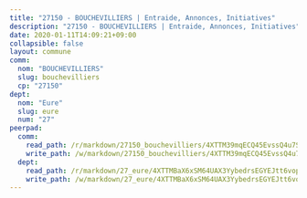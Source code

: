```yaml
---
title: "27150 - BOUCHEVILLIERS | Entraide, Annonces, Initiatives"
description: "27150 - BOUCHEVILLIERS | Entraide, Annonces, Initiatives"
date: 2020-01-11T14:09:21+09:00
collapsible: false
layout: commune
comm:
  nom: "BOUCHEVILLIERS"
  slug: bouchevilliers
  cp: "27150"
dept:
  nom: "Eure"
  slug: eure
  num: "27"
peerpad:
  comm:
    read_path: /r/markdown/27150_bouchevilliers/4XTTM39mqECQ45EvssQ4u7SwfgVMyrJDH4kfiG6EQN21QS5Lr
    write_path: /w/markdown/27150_bouchevilliers/4XTTM39mqECQ45EvssQ4u7SwfgVMyrJDH4kfiG6EQN21QS5Lr-K3TgTuZ8x8tP33uS7LKTMgFEhY4etTJAzA71zgVgBsKmuZ2yFKDxzwb8CAvrJ1FvqK8PPH2jRRXQ4MUqy7gv8YYZbc6jBkt94GkRjWCqEPFk1cqZXykHnNBzLX69q6fc6EAxp8cN
  dept:
    read_path: /r/markdown/27_eure/4XTTMBaX6xSM64UAX3YybedrsEGYEJtt6vopdQsPEFtGijgwg
    write_path: /w/markdown/27_eure/4XTTMBaX6xSM64UAX3YybedrsEGYEJtt6vopdQsPEFtGijgwg-K3TgUmjy61Gu7ZFzjoVmiacXP2Rc4pq6sxVCYUX3mFQZWQw9yCKsEoAMagtuW4jJTYhK96DsWW4cPmZLagvQNZ34BscGcu4btrtJibt18c1mpqofaWe6Q3RartDiuMTjY7NrsH4r
---
```



